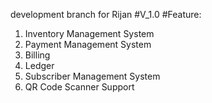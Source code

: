 development branch for Rijan
#V_1.0
#Feature:
1. Inventory Management System
2. Payment Management System
3. Billing
4. Ledger
5. Subscriber Management System
6. QR Code Scanner Support